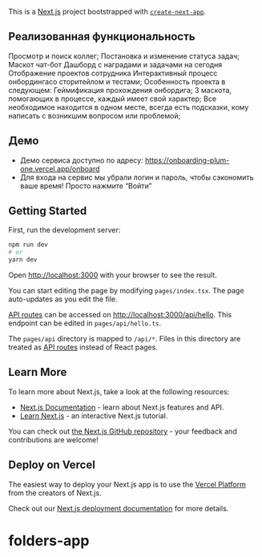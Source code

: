 This is a [Next.js](https://nextjs.org/) project bootstrapped with [`create-next-app`](https://github.com/vercel/next.js/tree/canary/packages/create-next-app).

## Реализованная функциональность

Просмотр и поиск коллег;
Постановка и изменение статуса задач;
Маскот чат-бот
Дашборд с наградами и задачами на сегодня
Отображение проектов сотрудника
Интерактивный процесс онбордингасо сторитейлом и тестами;
Особенность проекта в следующем:
Геймификация прохождения онбордига;
3 маскота, помогающих в процессе, каждый имеет свой характер;
Все необходимое находится в одном месте, всегда есть подсказки, кому написать с возникшим вопросом или проблемой;

## Демо

- Демо сервиса доступно по адресу: https://onboarding-plum-one.vercel.app/onboard
- Для входа на сервис мы убрали логин и пароль, чтобы сэкономить ваше время! Просто нажмите “Войти”

## Getting Started

First, run the development server:

```bash
npm run dev
# or
yarn dev
```

Open [http://localhost:3000](http://localhost:3000) with your browser to see the result.

You can start editing the page by modifying `pages/index.tsx`. The page auto-updates as you edit the file.

[API routes](https://nextjs.org/docs/api-routes/introduction) can be accessed on [http://localhost:3000/api/hello](http://localhost:3000/api/hello). This endpoint can be edited in `pages/api/hello.ts`.

The `pages/api` directory is mapped to `/api/*`. Files in this directory are treated as [API routes](https://nextjs.org/docs/api-routes/introduction) instead of React pages.

## Learn More

To learn more about Next.js, take a look at the following resources:

- [Next.js Documentation](https://nextjs.org/docs) - learn about Next.js features and API.
- [Learn Next.js](https://nextjs.org/learn) - an interactive Next.js tutorial.

You can check out [the Next.js GitHub repository](https://github.com/vercel/next.js/) - your feedback and contributions are welcome!

## Deploy on Vercel

The easiest way to deploy your Next.js app is to use the [Vercel Platform](https://vercel.com/new?utm_medium=default-template&filter=next.js&utm_source=create-next-app&utm_campaign=create-next-app-readme) from the creators of Next.js.

Check out our [Next.js deployment documentation](https://nextjs.org/docs/deployment) for more details.

# folders-app
